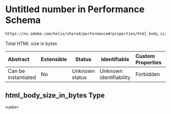 # Untitled number in Performance Schema

```txt
https://ns.adobe.com/helix/shared/performance#/properties/html_body_size_in_bytes
```

Total HTML size in bytes


| Abstract            | Extensible | Status         | Identifiable            | Custom Properties | Additional Properties | Access Restrictions | Defined In                                                                  |
| :------------------ | ---------- | -------------- | ----------------------- | :---------------- | --------------------- | ------------------- | --------------------------------------------------------------------------- |
| Can be instantiated | No         | Unknown status | Unknown identifiability | Forbidden         | Allowed               | none                | [performance.schema.json\*](performance.schema.json "open original schema") |

## html_body_size_in_bytes Type

`number`
